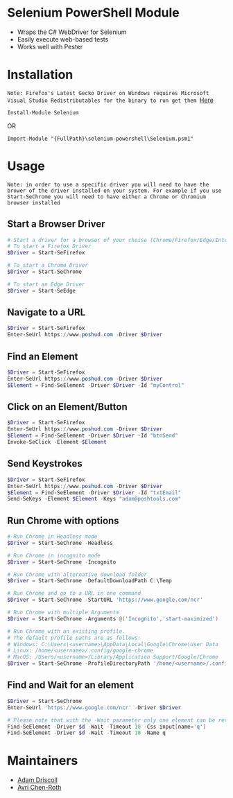 # Selenium PowerShell Module

- Wraps the C# WebDriver for Selenium
- Easily execute web-based tests
- Works well with Pester

# Installation
`Note: Firefox's Latest Gecko Driver on Windows requires Microsoft Visual Studio Redistributables for the binary to run get them `[Here](https://support.microsoft.com/en-us/help/2977003/the-latest-supported-visual-c-downloads)


```powershell
Install-Module Selenium
```

OR

```
Import-Module "{FullPath}\selenium-powershell\Selenium.psm1"
```

# Usage
`Note: in order to use a specific driver you will need to have the brower of the driver installed on your system.
For example if you use Start-SeChrome you will need to have either a Chrome or Chromium browser installed
`

## Start a Browser Driver
```powershell
# Start a driver for a browser of your choise (Chrome/Firefox/Edge/InternetExplorer)
# To start a Firefox Driver
$Driver = Start-SeFirefox 

# To start a Chrome Driver
$Driver = Start-SeChrome

# To start an Edge Driver
$Driver = Start-SeEdge
```

## Navigate to a URL

```powershell
$Driver = Start-SeFirefox 
Enter-SeUrl https://www.poshud.com -Driver $Driver
```

## Find an Element

```powershell
$Driver = Start-SeFirefox 
Enter-SeUrl https://www.poshud.com -Driver $Driver
$Element = Find-SeElement -Driver $Driver -Id "myControl"
```

## Click on an Element/Button

```powershell
$Driver = Start-SeFirefox 
Enter-SeUrl https://www.poshud.com -Driver $Driver
$Element = Find-SeElement -Driver $Driver -Id "btnSend"
Invoke-SeClick -Element $Element
```

## Send Keystrokes

```powershell
$Driver = Start-SeFirefox 
Enter-SeUrl https://www.poshud.com -Driver $Driver
$Element = Find-SeElement -Driver $Driver -Id "txtEmail"
Send-SeKeys -Element $Element -Keys "adam@poshtools.com"
```

## Run Chrome with options

```powershell
# Run Chrome in Headless mode 
$Driver = Start-SeChrome -Headless

# Run Chrome in incognito mode
$Driver = Start-SeChrome -Incognito

# Run Chrome with alternative download folder
$Driver = Start-SeChrome -DefaultDownloadPath C:\Temp

# Run Chrome and go to a URL in one command
$Driver = Start-SeChrome -StartURL 'https://www.google.com/ncr'

# Run Chrome with multiple Arguments
$Driver = Start-SeChrome -Arguments @('Incognito','start-maximized')

# Run Chrome with an existing profile.
# The default profile paths are as follows:
# Windows: C:\Users\<username>\AppData\Local\Google\Chrome\User Data
# Linux: /home/<username>/.config/google-chrome
# MacOS: /Users/<username>/Library/Application Support/Google/Chrome
$Driver = Start-SeChrome -ProfileDirectoryPath '/home/<username>/.config/google-chrome'

```

## Find and Wait for an element
```powershell
$Driver = Start-SeChrome
Enter-SeUrl 'https://www.google.com/ncr' -Driver $Driver

# Please note that with the -Wait parameter only one element can be returned at a time.
Find-SeElement -Driver $d -Wait -Timeout 10 -Css input[name='q'] 
Find-SeElement -Driver $d -Wait -Timeout 10 -Name q 
```

# Maintainers 

- [Adam Driscoll](https://github.com/adamdriscoll)
- [Avri Chen-Roth](https://github.com/the-mentor)